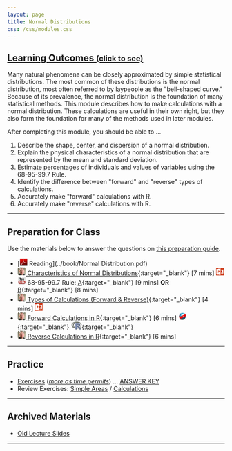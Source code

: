 ```yaml
---
layout: page
title: Normal Distributions
css: /css/modules.css
---
```


<div class="panel-group-ILOs">
  <div class="panel panel-default">
    <div class="panel-heading">
      <h2 class="panel-title">
        <a data-toggle="collapse" href="#ILOs">Learning Outcomes <small>(click to see)</small></a>
      </h2>
    </div>
    <div id="ILOs" class="panel-collapse collapse">
      <div class="panel-body">
Many natural phenomena can be closely approximated by simple statistical distributions.  The most common of these distributions is the normal distribution, most often referred to by laypeople as the "bell-shaped curve."  Because of its prevalence, the normal distribution is the foundation of many statistical methods.  This module describes how to make calculations with a normal distribution.  These calculations are useful in their own right, but they also form the foundation for many of the methods used in later modules.

<p>After completing this module, you should be able to ...</p>

<ol>
  <li>Describe the shape, center, and dispersion of a normal distribution.</li>
  <li>Explain the physical characteristics of a normal distribution that are represented by the mean and standard deviation.</li>
  <li>Estimate percentages of individuals and values of variables using the 68-95-99.7 Rule.</li>
  <li>Identify the difference between "forward" and "reverse" types of calculations.</li>
  <li>Accurately make "forward" calculations with R.</li>
  <li>Accurately make "reverse" calculations with R.</li>
</ol>
      </div>
    </div>
  </div>
</div>

----

## Preparation for Class

Use the materials below to answer the questions on [this preparation guide](NormalDist_Prep).

* [![PDF](../img/pdf.png) Reading](../book/Normal Distribution.pdf)
* [![Vimeo](../img/dhovid.png) Characteristics of Normal Distributions](https://vimeo.com/user45324800/normcharacteristics){:target="_blank"} [7 mins]  [![PowerPoint](../img/ppt.png)](PPT/NormalDist_PPT.pptx)
* ![YouTube Link](../img/youtube.png) 68-95-99.7 Rule: [A](https://www.youtube.com/watch?v=PJPXFOK8F8E){:target="_blank"} [9 mins] **OR** [B](https://www.youtube.com/watch?v=cgxPcdPbujI){:target="_blank"} [8 mins]
* [![Vimeo](../img/dhovid.png) Types of Calculations (Forward & Reverse)](https://vimeo.com/user45324800/normcalctypes){:target="_blank"} [4 mins]  [![PowerPoint](../img/ppt.png)](PPT/NormalDist_PPT2.pptx)
* [![Vimeo](../img/dhovid.png) Forward Calculations in R](https://vimeo.com/user45324800/normdist-forward){:target="_blank"} [6 mins] [![Web](../img/web.png)](HO/NormalDist_RHO.html){:target="_blank"} [![R](../img/Rlogo.png)](HO/NormalDist_RHO.R){:target="_blank"}
* [![Vimeo](../img/dhovid.png) Reverse Calculations in R](https://vimeo.com/user45324800/normdist-reverse){:target="_blank"} [6 mins]

----

## Practice

* [Exercises](CE/NormalDist_CE1) ([*more as time permits*](CE/NormalDist_CE2)) ... [ANSWER KEY](CE/NormalDist_CE_Keys)
* Review Exercises: [Simple Areas](RE/NormalDist_RevEx_Simple) / [Calculations](RE/NormalDist_RevEx_Calc)

----

## Archived Materials

* [Old Lecture Slides](PPT/NormalDist_PPT_old.pptx)

----
